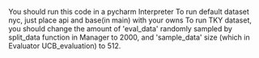 You should run this code in a pycharm Interpreter
To run default dataset nyc, just place api and base(in main) with your owns
To run TKY dataset, you should change the amount of 'eval_data' randomly sampled by split_data function in Manager to 2000, and 'sample_data' size (which in Evaluator UCB_evaluation) to 512.
